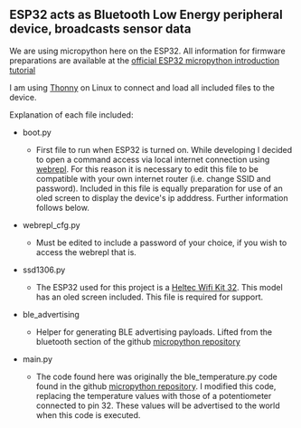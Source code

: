 ## ESP32 acts as Bluetooth Low Energy peripheral device, broadcasts sensor data

We are using micropython here on the ESP32. All information for firmware preparations are available at the [official ESP32 micropython introduction tutorial](https://docs.micropython.org/en/latest/esp32/tutorial/intro.html)

I am using [Thonny](https://thonny.org/) on Linux to connect and load all included files to the device.

Explanation of each file included:<br />

- boot.py
    - First file to run when ESP32 is turned on. While developing I decided to open a command access via local internet connection using [webrepl](https://docs.micropython.org/en/latest/esp8266/tutorial/repl.html). For this reason it is necessary to edit this file to be compatible with your own internet router (i.e. change SSID and password). Included in this file is equally preparation for use of an oled screen to display the device's ip adddress. Further information follows below. <br />

- webrepl_cfg.py
    - Must be edited to include a password of your choice, if you wish to access the webrepl that is.

- ssd1306.py
    - The ESP32 used for this project is a [Heltec Wifi Kit 32](https://heltec.org/project/wifi-kit-32/). This model has an oled screen included. This file is required for support.

- ble_advertising
    - Helper for generating BLE advertising payloads. Lifted from the bluetooth section of the github [micropython repository](https://github.com/micropython/micropython/tree/master/examples/bluetooth)

- main.py
    - The code found here was originally the ble_temperature.py code found in the github [micropython repository](https://github.com/micropython/micropython/tree/master/examples/bluetooth). I modified this code, replacing the temperature values with those of a potentiometer connected to pin 32. These values will be advertised to the world when this code is executed.

